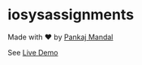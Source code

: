 # iosysassignments


Made with :heart: by [Pankaj Mandal](https://www.linkedin.com/in/pankaj-mandal10)

See [Live Demo](http://iosysassignment.42web.io/)
